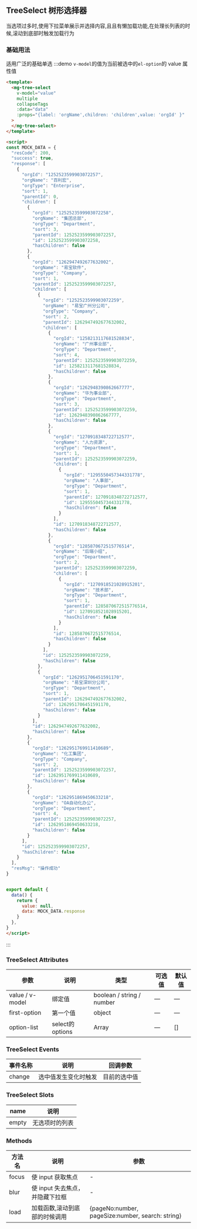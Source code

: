 ## TreeSelect 树形选择器

当选项过多时,使用下拉菜单展示并选择内容,且且有懒加载功能,在处理长列表的时候,滚动到底部时触发加载行为

### 基础用法

适用广泛的基础单选
:::demo `v-model`的值为当前被选中的`el-option`的 value 属性值
```html
<template>
  <mg-tree-select
    v-model="value"
    multiple
    collapseTags
    :data="data"
    :props="{label: 'orgName',children: 'children',value: 'orgId' }"
  >
  </mg-tree-select>
</template>

<script>
const MOCK_DATA = {
  "resCode": 200,
  "success": true,
  "response": [
    {
      "orgId": "1252523599903072257",
      "orgName": "百利宏",
      "orgType": "Enterprise",
      "sort": 1,
      "parentId": 0,
      "children": [
        {
          "orgId": "1252523599903072258",
          "orgName": "集团总部",
          "orgType": "Department",
          "sort": 3,
          "parentId": 1252523599903072257,
          "id": 1252523599903072258,
          "hasChildren": false
        },
        {
          "orgId": "1262947492677632002",
          "orgName": "易宝软件",
          "orgType": "Company",
          "sort": 1,
          "parentId": 1252523599903072257,
          "children": [
            {
              "orgId": "1252523599903072259",
              "orgName": "易宝广州分公司",
              "orgType": "Company",
              "sort": 2,
              "parentId": 1262947492677632002,
              "children": [
                {
                  "orgId": "1258213117681528834",
                  "orgName": "广州事业部",
                  "orgType": "Department",
                  "sort": 4,
                  "parentId": 1252523599903072259,
                  "id": 1258213117681528834,
                  "hasChildren": false
                },
                {
                  "orgId": "1262948390862667777",
                  "orgName": "华为事业部",
                  "orgType": "Department",
                  "sort": 3,
                  "parentId": 1252523599903072259,
                  "id": 1262948390862667777,
                  "hasChildren": false
                },
                {
                  "orgId": "1270918348722712577",
                  "orgName": "人力资源",
                  "orgType": "Department",
                  "sort": 1,
                  "parentId": 1252523599903072259,
                  "children": [
                    {
                      "orgId": "1295550457344331778",
                      "orgName": "人事部",
                      "orgType": "Department",
                      "sort": 1,
                      "parentId": 1270918348722712577,
                      "id": 1295550457344331778,
                      "hasChildren": false
                    }
                  ],
                  "id": 1270918348722712577,
                  "hasChildren": false
                },
                {
                  "orgId": "1285870672515776514",
                  "orgName": "后端小组",
                  "orgType": "Department",
                  "sort": 2,
                  "parentId": 1252523599903072259,
                  "children": [
                    {
                      "orgId": "1270918521028915201",
                      "orgName": "技术部",
                      "orgType": "Department",
                      "sort": 1,
                      "parentId": 1285870672515776514,
                      "id": 1270918521028915201,
                      "hasChildren": false
                    }
                  ],
                  "id": 1285870672515776514,
                  "hasChildren": false
                }
              ],
              "id": 1252523599903072259,
              "hasChildren": false
            },
            {
              "orgId": "1262951706451591170",
              "orgName": "易宝深圳分公司",
              "orgType": "Department",
              "sort": 1,
              "parentId": 1262947492677632002,
              "id": 1262951706451591170,
              "hasChildren": false
            }
          ],
          "id": 1262947492677632002,
          "hasChildren": false
        },
        {
          "orgId": "1262951769911410689",
          "orgName": "化工集团",
          "orgType": "Company",
          "sort": 2,
          "parentId": 1252523599903072257,
          "id": 1262951769911410689,
          "hasChildren": false
        },
        {
          "orgId": "1262951869450633218",
          "orgName": "OA自动化办公",
          "orgType": "Department",
          "sort": 4,
          "parentId": 1252523599903072257,
          "id": 1262951869450633218,
          "hasChildren": false
        }
      ],
      "id": 1252523599903072257,
      "hasChildren": false
    }
  ],
  "resMsg": "操作成功"
}


export default {
  data() {
    return {
      value: null,
      data: MOCK_DATA.response
    }
  },
}
</script>
```
:::

### TreeSelect Attributes
| 参数            | 说明            | 类型                      | 可选值 | 默认值 |
| --------------- | --------------- | ------------------------- | ------ | ------ |
| value / v-model | 绑定值          | boolean / string / number | —      | —      |
| first-option    | 第一个值        | object                    | —      | —      |
| option-list     | select的options | Array                     | —      | []     |

### TreeSelect Events
| 事件名称 | 说明                 | 回调参数     |
| -------- | -------------------- | ------------ |
| change   | 选中值发生变化时触发 | 目前的选中值 |

### TreeSelect Slots
| name  | 说明           |
| ----- | -------------- |
| empty | 无选项时的列表 |

### Methods
| 方法名 | 说明                            | 参数                                             |
| ------ | ------------------------------- | ------------------------------------------------ |
| focus  | 使 input 获取焦点               | -                                                |
| blur   | 使 input 失去焦点，并隐藏下拉框 | -                                                |
| load   | 加载函数,滚动到底部的时候调用   | {pageNo:number, pageSize:number, search: string} |
